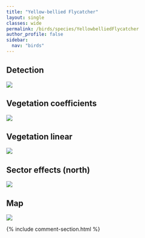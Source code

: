 ```yaml
---
title: "Yellow-bellied Flycatcher"
layout: single
classes: wide
permalink: /birds/species/YellowbelliedFlycatcher
author_profile: false
sidebar:
  nav: "birds"
---
```



<h2>Detection</h2>

<a href="https://beallen.github.io/DevelopmentWebsite/assets/images/birds/YellowbelliedFlycatcher/det.jpg">
<img src="https://beallen.github.io/DevelopmentWebsite/assets/images/birds/YellowbelliedFlycatcher/det.jpg">
</a>

<h2>Vegetation coefficients</h2>

<a href="https://beallen.github.io/DevelopmentWebsite/assets/images/birds/YellowbelliedFlycatcher/veghf.jpg">
<img src="https://beallen.github.io/DevelopmentWebsite/assets/images/birds/YellowbelliedFlycatcher/veghf.jpg">
</a>

<h2>Vegetation linear</h2>

<a href="https://beallen.github.io/DevelopmentWebsite/assets/images/birds/YellowbelliedFlycatcher/lin-north.jpg">
<img src="https://beallen.github.io/DevelopmentWebsite/assets/images/birds/YellowbelliedFlycatcher/lin-north.jpg">
</a>

<h2>Sector effects (north)</h2>

<a href="https://beallen.github.io/DevelopmentWebsite/assets/images/birds/YellowbelliedFlycatcher/sector-north.jpg">
<img src="https://beallen.github.io/DevelopmentWebsite/assets/images/birds/YellowbelliedFlycatcher/sector-north.jpg">
</a>

<h2>Map</h2>

<a href="https://beallen.github.io/DevelopmentWebsite/assets/images/birds/YellowbelliedFlycatcher/map.jpg">
<img src="https://beallen.github.io/DevelopmentWebsite/assets/images/birds/YellowbelliedFlycatcher/map.jpg">
</a>

{% include comment-section.html %}
